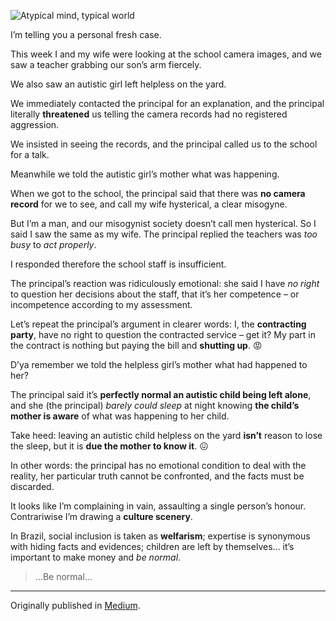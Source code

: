 ![Atypical mind, typical world](//cacilhas.cc/img/autistic.png)

I’m telling you a personal fresh case.

This week I and my wife were looking at the school camera images, and we saw a teacher grabbing our son’s arm fiercely.

We also saw an autistic girl left helpless on the yard.

We immediately contacted the principal for an explanation, and the principal literally **threatened** us telling the camera records had no registered aggression.

We insisted in seeing the records, and the principal called us to the school for a talk.

Meanwhile we told the autistic girl’s mother what was happening.

When we got to the school, the principal said that there was **no camera record** for we to see, and call my wife hysterical, a clear misogyne.

But I’m a man, and our misogynist society doesn’t call men hysterical. So I said I saw the same as my wife. The principal replied the teachers was _too busy_ to _act properly_.

I responded therefore the school staff is insufficient.

The principal’s reaction was ridiculously emotional: she said I have _no right_ to question her decisions about the staff, that it’s her competence – or incompetence according to my assessment.

Let’s repeat the principal’s argument in clearer words: I, the **contracting party**, have no right to question the contracted service – get it? My part in the contract is nothing but paying the bill and **shutting up**. 😡

D’ya remember we told the helpless girl’s mother what had happened to her?

The principal said it’s **perfectly normal an autistic child being left alone**, and she (the principal) _barely could sleep_ at night knowing **the child’s mother is aware** of what was happening to her child.

Take heed: leaving an autistic child helpless on the yard **isn’t** reason to lose the sleep, but it is **due the mother to know it**. 😖

In other words: the principal has no emotional condition to deal with the reality, her particular truth cannot be confronted, and the facts must be discarded.

It looks like I’m complaining in vain, assaulting a single person’s honour. Contrariwise I’m drawing a **culture scenery**.

In Brazil, social inclusion is taken as **welfarism**; expertise is synonymous with hiding facts and evidences; children are left by themselves… it’s important to make money and _be normal_.

> …Be normal…

* * *

Originally published in [Medium](https://cacilhas.medium.com/an-atypical-school-ddc429f3bb3f).